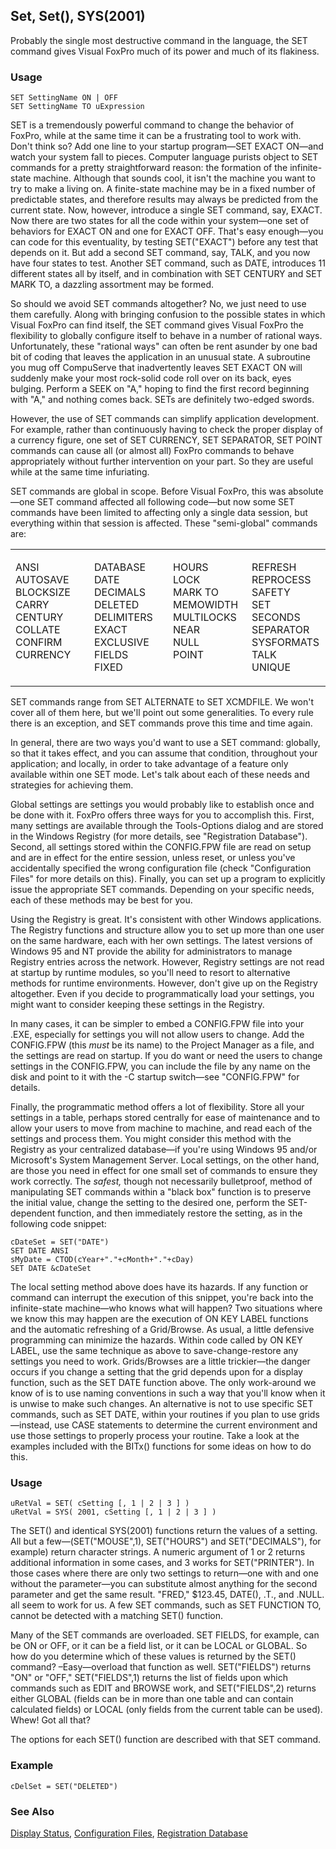 ## Set, Set(), SYS(2001)

Probably the single most destructive command in the language, the SET command gives Visual FoxPro much of its power and much of its flakiness.

### Usage

```foxpro
SET SettingName ON | OFF
SET SettingName TO uExpression
```

SET is a tremendously powerful command to change the behavior of FoxPro, while at the same time it can be a frustrating tool to work with. Don't think so? Add one line to your startup program&mdash;SET EXACT ON&mdash;and watch your system fall to pieces. Computer language purists object to SET commands for a pretty straightforward reason: the formation of the infinite-state machine. Although that sounds cool, it isn't the machine you want to try to make a living on. A finite-state machine may be in a fixed number of predictable states, and therefore results may always be predicted from the current state. Now, however, introduce a single SET command, say, EXACT. Now there are two states for all the code within your system&mdash;one set of behaviors for EXACT ON and one for EXACT OFF. That's easy enough&mdash;you can code for this eventuality, by testing SET("EXACT") before any test that depends on it. But add a second SET command, say, TALK, and you now have four states to test. Another SET command, such as DATE, introduces 11 different states all by itself, and in combination with SET CENTURY and SET MARK TO, a dazzling assortment may be formed. 

So should we avoid SET commands altogether? No, we just need to use them carefully. Along with bringing confusion to the possible states in which Visual FoxPro can find itself, the SET command gives Visual FoxPro the flexibility to globally configure itself to behave in a number of rational ways. Unfortunately, these "rational ways" can often be rent asunder by one bad bit of coding that leaves the application in an unusual state. A subroutine you mug off CompuServe that inadvertently leaves SET EXACT ON will suddenly make your most rock-solid code roll over on its back, eyes bulging. Perform a SEEK on "A," hoping to find the first record beginning with "A," and nothing comes back. SETs are definitely two-edged swords.

However, the use of SET commands can simplify application development. For example, rather than continuously having to check the proper display of a currency figure, one set of SET CURRENCY, SET SEPARATOR, SET POINT commands can cause all (or almost all) FoxPro commands to behave appropriately without further intervention on your part. So they are useful while at the same time infuriating.

SET commands are global in scope. Before Visual FoxPro, this was absolute&mdash;one SET command affected all following code&mdash;but now some SET commands have been limited to affecting only a single data session, but everything within that session is affected. These "semi-global" commands are:

<table width=100% border=0 cellspacing=0 cellpadding=0>
<tr>
  <td width=25% valign=top>
  <p>ANSI<br> AUTOSAVE<br> BLOCKSIZE<br> CARRY<br> CENTURY<br> COLLATE<br> CONFIRM<br> CURRENCY</p>
  </td>
  <td width=25% valign=top>
  <p>DATABASE<br> DATE<br> DECIMALS<br> DELETED<br> DELIMITERS<br> EXACT<br> EXCLUSIVE<br> FIELDS<br> FIXED</p>
  </td>
  <td width=25% valign=top>
  <p>HOURS<br> LOCK<br> MARK TO<br> MEMOWIDTH<br> MULTILOCKS<br> NEAR<br> NULL<br> POINT</p>
  </td>
  <td width=25% valign=top>
  <p>REFRESH<br> REPROCESS<br> SAFETY<br> SET SECONDS<br> SEPARATOR<br> SYSFORMATS<br> TALK<br> UNIQUE</p>
  </td>
 </tr>
</table>

SET commands range from SET ALTERNATE to SET XCMDFILE. We won't cover all of them here, but we'll point out some generalities. To every rule there is an exception, and SET commands prove this time and time again.

In general, there are two ways you'd want to use a SET command: globally, so that it takes effect, and you can assume that condition, throughout your application; and locally, in order to take advantage of a feature only available within one SET mode. Let's talk about each of these needs and strategies for achieving them.

Global settings are settings you would probably like to establish once and be done with it. FoxPro offers three ways for you to accomplish this. First, many settings are available through the Tools-Options dialog and are stored in the Windows Registry (for more details, see "Registration Database"). Second, all settings stored within the CONFIG.FPW file are read on setup and are in effect for the entire session, unless reset, or unless you've accidentally specified the wrong configuration file (check "Configuration Files" for more details on this). Finally, you can set up a program to explicitly issue the appropriate SET commands. Depending on your specific needs, each of these methods may be best for you. 

Using the Registry is great. It's consistent with other Windows applications. The Registry functions and structure allow you to set up more than one user on the same hardware, each with her own settings. The latest versions of Windows 95 and NT provide the ability for administrators to manage Registry entries across the network. However, Registry settings are not read at startup by runtime modules, so you'll need to resort to alternative methods for runtime environments. However, don't give up on the Registry altogether. Even if you decide to programmatically load your settings, you might want to consider keeping these settings in the Registry.

In many cases, it can be simpler to embed a CONFIG.FPW file into your .EXE, especially for settings you will not allow users to change. Add the CONFIG.FPW (this *must* be its name) to the Project Manager as a file, and the settings are read on startup. If you do want or need the users to change settings in the CONFIG.FPW, you can include the file by any name on the disk and point to it with the -C startup switch&mdash;see "CONFIG.FPW" for details.

Finally, the programmatic method offers a lot of flexibility. Store all your settings in a table, perhaps stored centrally for ease of maintenance and to allow your users to move from machine to machine, and read each of the settings and process them. You might consider this method with the Registry as your centralized database&mdash;if you're using Windows 95 and/or Microsoft's System Management Server. Local settings, on the other hand, are those you need in effect for one small set of commands to ensure they work correctly. The *safest,* though not necessarily bulletproof, method of manipulating SET commands within a "black box" function is to preserve the initial value, change the setting to the desired one, perform the SET-dependent function, and then immediately restore the setting, as in the following code snippet:

```foxpro
cDateSet = SET("DATE")
SET DATE ANSI
sMyDate = CTOD(cYear+"."+cMonth+"."+cDay)
SET DATE &cDateSet
```
The local setting method above does have its hazards. If any function or command can interrupt the execution of this snippet, you're back into the infinite-state machine&mdash;who knows what will happen? Two situations where we know this may happen are the execution of ON KEY LABEL functions and the automatic refreshing of a Grid/Browse. As usual, a little defensive programming can minimize the hazards. Within code called by ON KEY LABEL, use the same technique as above to save-change-restore any settings you need to work. Grids/Browses are a little trickier&mdash;the danger occurs if you change a setting that the grid depends upon for a display function, such as the SET DATE function above. The only work-around we know of is to use naming conventions in such a way that you'll know when it is unwise to make such changes. An alternative is not to use specific SET commands, such as SET DATE, within your routines if you plan to use grids&mdash;instead, use CASE statements to determine the current environment and use those settings to properly process your routine. Take a look at the examples included with the BITx() functions for some ideas on how to do this.

### Usage

```foxpro
uRetVal = SET( cSetting [, 1 | 2 | 3 ] )
uRetVal = SYS( 2001, cSetting [, 1 | 2 | 3 ] )
```

The SET() and identical SYS(2001) functions return the values of a setting. All but a few&mdash;(SET("MOUSE",1), SET("HOURS") and SET("DECIMALS"), for example) return character strings. A numeric argument of 1 or 2 returns additional information in some cases, and 3 works for SET("PRINTER"). In those cases where there are only two settings to return&mdash;one with and one without the parameter&mdash;you can substitute almost anything for the second parameter and get the same result. "FRED," $123.45, DATE(), .T., and .NULL. all seem to work for us. A few SET commands, such as SET FUNCTION TO, cannot be detected with a matching SET() function.

Many of the SET commands are overloaded. SET FIELDS, for example, can be ON or OFF, or it can be a field list, or it can be LOCAL or GLOBAL. So how do you determine which of these values is returned by the SET() command? &ndash;Easy&mdash;overload that function as well. SET("FIELDS") returns "ON" or "OFF," SET("FIELDS",1) returns the list of fields upon which commands such as EDIT and BROWSE work, and SET("FIELDS",2) returns either GLOBAL (fields can be in more than one table and can contain calculated fields) or LOCAL (only fields from the current table can be used). Whew! Got all that?

The options for each SET() function are described with that SET command.

### Example

```foxpro
cDelSet = SET("DELETED")
```
### See Also

[Display Status](s4g111.md), [Configuration Files](s4g322.md), [Registration Database](s4g300.md)